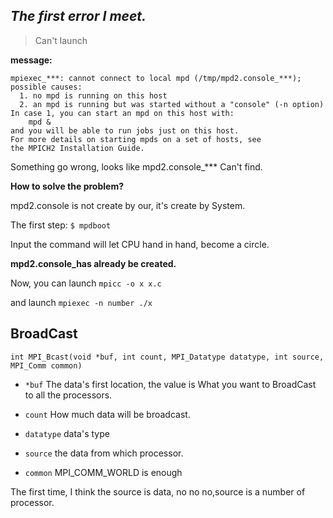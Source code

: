 ## ***The first error I meet.***

> Can't launch

**message:**

```
mpiexec_***: cannot connect to local mpd (/tmp/mpd2.console_***); possible causes:
  1. no mpd is running on this host
  2. an mpd is running but was started without a "console" (-n option)
In case 1, you can start an mpd on this host with:
    mpd &
and you will be able to run jobs just on this host.
For more details on starting mpds on a set of hosts, see
the MPICH2 Installation Guide.
```

Something go wrong, looks like mpd2.console_*** Can't find.

**How to solve the problem?**

mpd2.console is not create by our, it's create by System.

The first step: `$ mpdboot`

Input the command will let CPU hand in hand, become a circle.

**mpd2.console_has already be created.**

Now, you can launch `mpicc -o x x.c`

and launch `mpiexec -n number ./x`

## BroadCast

`int MPI_Bcast(void *buf, int count, MPI_Datatype datatype, int source, MPI_Comm common)`

* `*buf` The data's first location, the value is What you want to BroadCast to all the processors.
* `count` How much data will be broadcast.

* `datatype` data's type
* `source` the data from which processor.

* `common` MPI_COMM_WORLD is enough

The first time, I think the source is data, no no no,source is a number of processor.

